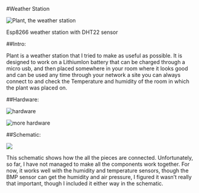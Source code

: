 #Weather Station

![Plant, the weather station](https://i.imgur.com/nYFJtBd.png)

Esp8266 weather station with DHT22 sensor

##Intro:

Plant is a weather station that I tried to make as useful as possible. It is designed to work on a LithiumIon battery that can be charged through a micro usb, and then placed somewhere in your room where it
looks good and can be used any time through your network a site you can always connect to and check
the Temperature and humidity of the room in which the plant was placed on.

##Hardware:

![hardware](https://i.imgur.com/wGmoTqq.png)

![more hardware](https://i.imgur.com/mRySDWx.png)


##Schematic:

![](https://i.imgur.com/1uq5HiX.png)

This schematic shows how the all the pieces are connected. Unfortunately, so far, I have not managed to
make all the components work together. For now, it works well with the humidity and temperature
sensors, though the BMP sensor can get the humidity and air pressure, I figured it wasn’t really that
important, though I included it either way in the schematic.

